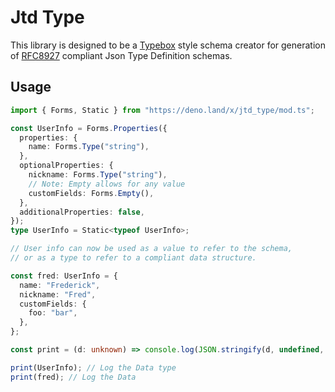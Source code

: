 # Jtd Type

This library is designed to be a
[Typebox](https://github.com/sinclairzx81/typebox) style schema creator for
generation of [RFC8927](https://www.rfc-editor.org/rfc/rfc8927) compliant Json
Type Definition schemas.

## Usage

```ts
import { Forms, Static } from "https://deno.land/x/jtd_type/mod.ts";

const UserInfo = Forms.Properties({
  properties: {
    name: Forms.Type("string"),
  },
  optionalProperties: {
    nickname: Forms.Type("string"),
    // Note: Empty allows for any value
    customFields: Forms.Empty(),
  },
  additionalProperties: false,
});
type UserInfo = Static<typeof UserInfo>;

// User info can now be used as a value to refer to the schema,
// or as a type to refer to a compliant data structure.

const fred: UserInfo = {
  name: "Frederick",
  nickname: "Fred",
  customFields: {
    foo: "bar",
  },
};

const print = (d: unknown) => console.log(JSON.stringify(d, undefined, 2));

print(UserInfo); // Log the Data type
print(fred); // Log the Data
```
